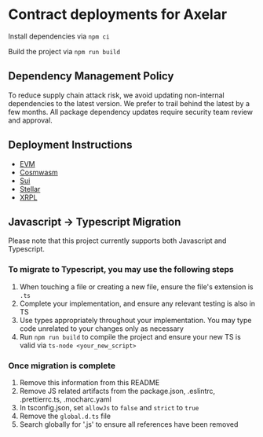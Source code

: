 # Contract deployments for Axelar

Install dependencies via
`npm ci`

Build the project via
`npm run build`

## Dependency Management Policy

To reduce supply chain attack risk, we avoid updating non-internal dependencies to the latest version. We prefer to trail behind the latest by a few months. All package dependency updates require security team review and approval.

## Deployment Instructions

- [EVM](./evm/README.md)
- [Cosmwasm](./cosmwasm/README.md)
- [Sui](./sui/README.md)
- [Stellar](./stellar/README.md)
- [XRPL](./xrpl/README.md)

## Javascript -> Typescript Migration

Please note that this project currently supports both Javascript and Typescript.

### To migrate to Typescript, you may use the following steps

1. When touching a file or creating a new file, ensure the file's extension is `.ts`
2. Complete your implementation, and ensure any relevant testing is also in TS
3. Use types appropriately throughout your implementation. You may type code unrelated to your changes only as necessary
4. Run `npm run build` to compile the project and ensure your new TS is valid via `ts-node <your_new_script>`

### Once migration is complete

1. Remove this information from this README
2. Remove JS related artifacts from the package.json, .eslintrc, .prettierrc.ts, .mocharc.yaml
3. In tsconfig.json, set `allowJs` to `false` and `strict` to `true`
4. Remove the `global.d.ts` file
5. Search globally for '.js' to ensure all references have been removed
